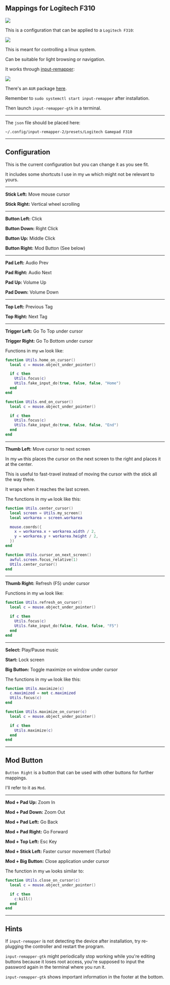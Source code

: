 ## Mappings for Logitech F310

![](image.jpg)

This is a configuration that can be applied to a `Logitech F310`:

![](controller.jpg)

This is meant for controlling a linux system.

Can be suitable for light browsing or navigation.

It works through [input-remapper](https://github.com/sezanzeb/input-remapper):

![](input_remapper.jpg)

There's an `AUR` package [here](https://aur.archlinux.org/packages/input-remapper-git).

Remember to `sudo systemctl start input-remapper` after installation.

Then launch `input-remapper-gtk` in a terminal.

---

The `json` file should be placed here:

 `~/.config/input-remapper-2/presets/Logitech Gamepad F310`

---

## Configuration

This is the current configuration but you can change it as you see fit.

It includes some shortcuts I use in my `wm` which might not be relevant to yours.

---

**Stick Left:** Move mouse cursor

**Stick Right:** Vertical wheel scrolling

---

**Button Left:** Click

**Button Down:** Right Click

**Button Up:** Middle Click

**Button Right:** Mod Button (See below)

---

**Pad Left:** Audio Prev

**Pad Right:** Audio Next

**Pad Up:** Volume Up

**Pad Down:** Volume Down

---

**Top Left:** Previous Tag

**Top Right:** Next Tag

---

**Trigger Left:** Go To Top under cursor

**Trigger Right:** Go To Bottom under cursor

Functions in my `wm` look like:

```lua
function Utils.home_on_cursor()
  local c = mouse.object_under_pointer()

  if c then
    Utils.focus(c)
    Utils.fake_input_do(true, false, false, "Home")
  end
end

function Utils.end_on_cursor()
  local c = mouse.object_under_pointer()

  if c then
    Utils.focus(c)
    Utils.fake_input_do(true, false, false, "End")
  end
end
```

---

**Thumb Left:** Move cursor to next screen

In my `wm` this places the cursor on the next screen to the right and places it at the center.

This is useful to fast-travel instead of moving the cursor with the stick all the way there.

It wraps when it reaches the last screen.

The functions in my `wm` look like this:

```lua
function Utils.center_cursor()
  local screen = Utils.my_screen()
  local workarea = screen.workarea

  mouse.coords({
    x = workarea.x + workarea.width / 2,
    y = workarea.y + workarea.height / 2,
  })
end

function Utils.cursor_on_next_screen()
  awful.screen.focus_relative(1)
  Utils.center_cursor()
end
```

---

**Thumb Right:** Refresh (F5) under cursor

Functions in my `wm` look like:

```lua
function Utils.refresh_on_cursor()
  local c = mouse.object_under_pointer()

  if c then
    Utils.focus(c)
    Utils.fake_input_do(false, false, false, "F5")
  end
end
```

---

**Select:** Play/Pause music

**Start:** Lock screen

**Big Button:** Toggle maximize on window under cursor

The functions in my `wm` look like this:

```lua
function Utils.maximize(c)
  c.maximized = not c.maximized
  Utils.focus(c)
end

function Utils.maximize_on_cursor(c)
  local c = mouse.object_under_pointer()

  if c then
    Utils.maximize(c)
  end
end
```

---

## Mod Button

`Button Right` is a button that can be used with other buttons for further mappings.

I'll refer to it as `Mod`.

---

**Mod + Pad Up:** Zoom In

**Mod + Pad Down:** Zoom Out

**Mod + Pad Left:** Go Back

**Mod + Pad Right:** Go Forward

**Mod + Top Left:** Esc Key

**Mod + Stick Left:** Faster cursor movement (Turbo)

**Mod + Big Button:** Close application under cursor

The function in my `wm` looks similar to:

```lua
function Utils.close_on_cursor(c)
  local c = mouse.object_under_pointer()

  if c then
    c:kill()
  end
end
```

---

## Hints

If `input-remapper` is not detecting the device after installation, try re-plugging the controller and restart the program.

`input-remapper-gtk` might periodically stop working while you're editing buttons because it loses root access, you're supposed to input the password again in the terminal where you run it.

`input-remapper-gtk` shows important information in the footer at the bottom.